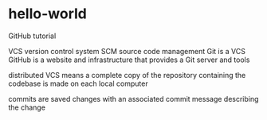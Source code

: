 # hello-world
GitHub tutorial

VCS version control system
SCM source code management
Git is a VCS
GitHub is a website and infrastructure that provides a Git server and tools

distributed VCS means a complete copy of the repository containing the codebase is made on each local computer

commits are saved changes with an associated commit message describing the change

